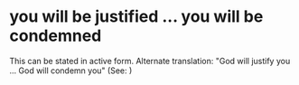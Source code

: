 
# you will be justified ... you will be condemned
This can be stated in active form. Alternate translation: "God will justify you ... God will condemn you" (See: )